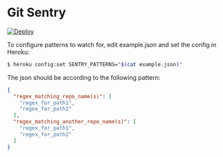 # Git Sentry

[![Deploy](https://www.herokucdn.com/deploy/button.png)](https://heroku.com/deploy?template=https://github.com/DandyDev/gitsentry)

To configure patterns to watch for, edit example.json and set the config in Heroku:
```bash
$ heroku config:set SENTRY_PATTERNS="$(cat example.json)"
```

The json should be according to the following pattern:

```json
{
  "regex_matching_repo_name(s)": [ 
    "regex_for_path1",
    "regex_for_path2"
  ],
  "regex_matching_another_repo_name(s)": [ 
    "regex_for_path1",
    "regex_for_path2"
  ]
}
```
